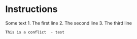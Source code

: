 # Instructions

Some text
    1. The first line
    2. The second line
    3. The third line
    
    This is a conflict  - test